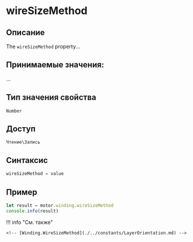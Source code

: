# wireSizeMethod

## Описание
The `wireSizeMethod` property...

## Принимаемые значения:
...

## Тип значения свойства
`Number`

## Доступ
`Чтение\Запись`

## Синтаксис
```javascript
wireSizeMethod = value
```

## Пример
```javascript linenums="1"
let result = motor.winding.wireSizeMethod
console.info(result)
```

!!! info "См. также"

    <!-- [Winding.WireSizeMethod](./../constants/LayerOrientation.md) -->

